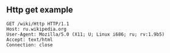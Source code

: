 ##  Http get example

```
GET /wiki/Http HTTP/1.1
Host: ru.wikipedia.org
User-Agent: Mozilla/5.0 (X11; U; Linux i686; ru; rv:1.9b5)
Accept: text/html
Connection: close
```
